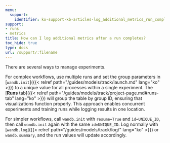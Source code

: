 ```yaml
---
menu:
  support:
    identifier: ko-support-kb-articles-log_additional_metrics_run_completes
support:
- runs
- metrics
title: How can I log additional metrics after a run completes?
toc_hide: true
type: docs
url: /support/:filename
---
```


There are several ways to manage experiments.

For complex workflows, use multiple runs and set the group parameters in [`wandb.init`]({{< relref path="/guides/models/track/launch.md" lang="ko" >}}) to a unique value for all processes within a single experiment. The [**Runs** tab]({{< relref path="/guides/models/track/project-page.md#runs-tab" lang="ko" >}}) will group the table by group ID, ensuring that visualizations function properly. This approach enables concurrent experiments and training runs while logging results in one location.

For simpler workflows, call `wandb.init` with `resume=True` and `id=UNIQUE_ID`, then call `wandb.init` again with the same `id=UNIQUE_ID`. Log normally with [`wandb.log`]({{< relref path="/guides/models/track/log/" lang="ko" >}}) or `wandb.summary`, and the run values will update accordingly.